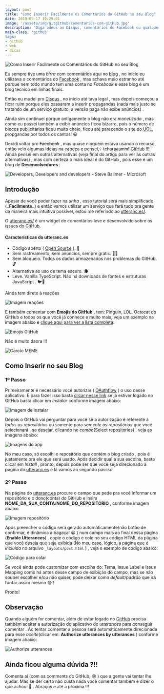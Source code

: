```yaml
---
layout: post
title: "Como Inserir Facilmente os Comentários do GitHub no seu Blog"
date: 2019-09-17 19:29:01
image: '/assets/img/gitgithub/comentarios-com-github.jpg'
description: 'Diga adeus ao Disqus, comentários do Facebook ou qualquer outro!'
main-class: 'github'
tags:
- github
- web
- dicas
---
```


![Como Inserir Facilmente os Comentários do GitHub no seu Blog](/assets/img/gitgithub/comentarios-com-github.jpg "Como Inserir Facilmente os Comentários do GitHub no seu Blog")

Eu sempre tive uma *birra* com comentários aqui no [blog](https://terminalroot.com.br/2016/11/blog-linux-novo-blog-github-jekyll.html) , no início eu utilizava o comentários do [Facebook](https://developers.facebook.com/docs/plugins/comments/) , mas achava meio estranho até porque nem todo mundo tem uma conta no *Facebook* e esse blog é um blog técnico em linhas finais.

Então eu mudei pro [Disqus](https://disqus.com/by/terminalroot/) , no início até tava legal , mas depois começou a ficar ruim porque eles passaram a inserir propagandas (nada mais justo se tratando de um serviço gratuito, a versão paga não exibe anúncios) . 

Ainda sim continuei porque antigamente o blog não era *monetizado* , mas como eu passei também a exibir anúncios ficou bizarro, pois o número de blocos publicitários ficou muito cheio, ficou até parecendo o site do [UOL](), propgandas por todos os cantos! 😀

Decidi voltar pro ~~Facebook~~ , mas quase ninguém estava usando o recurso, então veio algumas ideias na cabeça e pensei,💡 tcharaaamm! [GitHub](https://github.com/) !!! Ainda pensei em outras alternativas (veja final do artigo para ver as outras alternativas) , mas com certeza o mais ideal é do GitHub , pois esse é um blog de **Desenvolvedores** :

![Developers, Developers and developers - Steve Ballmer - Microsoft](https://media.tenor.com/images/ae6e7011c5de7cfe4168b2e6c7000c85/tenor.gif "Developers, Developers and developers")

## Introdução

Apesar de você poder fazer na *unha* , esse tutorial será mais simplificado (..**Facilmente**..) e então vamos utilizar um serviço que fará tudo pra gente da maneira mais intuitiva possível, estou me referindo ao [utteranc.es/](https://utteranc.es/).

O [utteranc.es/](https://utteranc.es/) é um widget de comentários leve e desenvolvido sobre os [issues do GitHub](https://developer.github.com/v3/search/#search-issues). 

#### Características do utteranc.es

+ Código aberto ( [Open Source](https://github.com/utterance) ). 🙌
+ Sem rastreamento, sem anúncios, sempre grátis. 📡🚫
+ Sem bloqueio. Todos os dados armazenados nos problemas do GitHub. 🔓
+ Alternativa ao uso de tema escuro. 🌘
+ Leve. Vanilla TypeScript. Não há downloads de fontes e estruturas JavaScript . 🐦🌲

Ainda tem direto à reações 

![Imagem reações](https://github.blog/wp-content/uploads/2016/03/d55b8b7e-e6ba-11e5-9b31-59a8db92e456.gif?resize=917%2C359)

E também comentar com **Emojis do GitHub** , tem: Pinguin, LOL, Octocat do GitHub e todos os que você já conhece e muito mais, veja um exemplo na imagem abaixo e [clique aqui para ver a lista completa](https://gist.github.com/rxaviers/7360908):

![Emojis GitHub](/assets/img/gitgithub/emojis-github.png)

Não é muito daora !!!

<!-- ![MEME MUITO FELIZ](https://encrypted-tbn0.gstatic.com/images?q=tbn:ANd9GcSTjFInxsXnxKX21Fa-mJ8my04XngJpEce_3sVzdIbXKmSOnC7y)
![MEME FELIZ](https://media1.tenor.com/images/f0cbf47bc3254e4ea3a45d0bb8c6bac8/tenor.gif) -->

![Garoto MEME](https://media.giphy.com/media/rDEPmqCcPw8b6/giphy.gif)

<script async src="https://pagead2.googlesyndication.com/pagead/js/adsbygoogle.js"></script>
<!-- Informat -->
<ins class="adsbygoogle"
     style="display:block"
     data-ad-client="ca-pub-2838251107855362"
     data-ad-slot="2327980059"
     data-ad-format="auto"
     data-full-width-responsive="true"></ins>
<script>
(adsbygoogle = window.adsbygoogle || []).push({});
</script>

## Como Inserir no seu Blog

### 1º Passo

Primeiramente é necessário você autorizar ( [OAuthflow](https://developer.github.com/v3/oauth/#web-application-flow) ) o uso desse aplicativo. E para fazer isso basta [clicar nesse link](https://github.com/apps/utterances) se já estiver logado no GitHub basta clicar em *Instalar* conforme imagem abaixo:

![Imagem de instalar](/assets/img/gitgithub/01-instalar.png)

Depois o GitHub vai perguntar para você se a autorização é referente à *todos os repositórios* ou somente para *somente os repositórios* que você selecionará , se desejar, clicando no *combo*(Select repositories) , veja as imagens abaixo:

![Imagens do app](/assets/img/gitgithub/02-03-repositories.png)

No meu caso, só escolhi o repositório que contém o blog criado , pois é justamente pra ele que será usado. Após decidir qual a sua escolha, basta clicar em *Install* , pronto, depois pode ser que você seja direcionado à página do [utteranc.es](https://utteranc.es) e lá vamos ao segundo passso.

### 2º Passo

Na página do [utteranc.es](https://utteranc.es) procure o campo que pede pra você informar um repositório e o dono(conta) do GitHub e insira **NOME_DA_SUA_CONTA**/**NOME_DO_REPOSITÒRIO** , conforme imagem abaixo.

![Imagem repositório](/assets/img/gitgithub/04-repositories.png)


Após preencher o código será gerado automáticamente(não botão de confirmar, é dinâmica a bagaça! 😀 ) num campo mais ao final dessa página (**Enable Utterances**) , copie o código e cole no seu código HTML da página que você deseja que seja exibida (No meu caso, lógico, a página que é *incluída* no arquivo `_layouts/post.html` ) , veja o exemplo de código abaixo:

![Código para colar](/assets/img/gitgithub/05-code.png)

Se você ainda pode customizar com escolha do: Tema, Issue Label e Issue Mapping como há antes desse campo de exibição do campo, mas se não souber escolher e/ou não quiser, pode deixar como *default/padrão* que irá funfar assim mesmo 😎 !

Pronto!

## Observação

Quando alguém for comentar, além de estar logado no [GitHub](https://github.com/) precisa também aceitar a autorização do aplicativo do *utterances* para conseguir comentar . Ao tentar comentar a pessoa será automáticamente direcionada para esse *aceite*(clicar em: **Authorize utterances by utterances** ) conforme imagem abaixo:

![Authorize utterances](/assets/img/gitgithub/06-authorize.png)

## Ainda ficou alguma dúvida ?!!

Comenta aí (com os comments do GitHub, 😜 ) que a gente vai tentar lhe ajudar. Mas se der certo não custa nada você comentar também e dizer o que achou! 🤭
. Abraços e até a pŕoxima !!!

<style>
#post-page img {border-top: 2px solid silver; border-bottom: 2px solid silver;}
</style>

